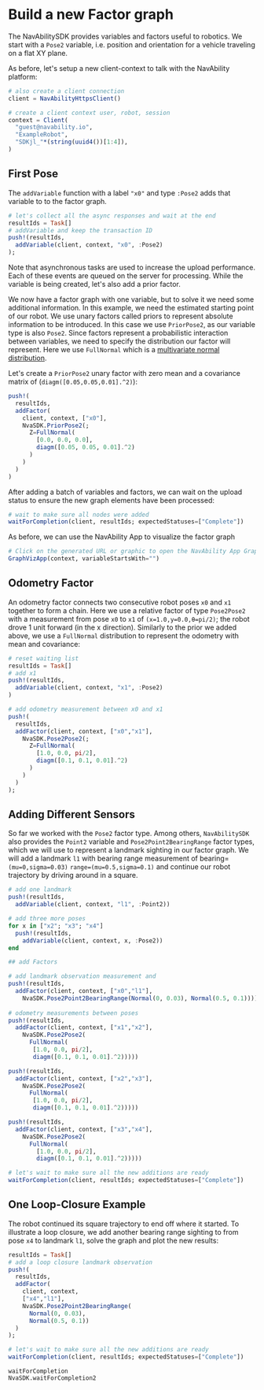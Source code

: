 # Build a new Factor graph

The NavAbilitySDK provides variables and factors useful to robotics.  We start with a `Pose2` variable, i.e. position and orientation for a vehicle traveling on a flat XY plane.  

As before, let's setup a new client-context to talk with the NavAbility platform:
```julia
# also create a client connection
client = NavAbilityHttpsClient()

# create a client context user, robot, session
context = Client(
  "guest@navability.io",
  "ExampleRobot",
  "SDKjl_"*(string(uuid4())[1:4]),
)
```

## First Pose

The `addVariable` function with a label `"x0"` and type `:Pose2` adds that variable to  to the factor graph.

```julia
# let's collect all the async responses and wait at the end
resultIds = Task[]
# addVariable and keep the transaction ID
push!(resultIds, 
  addVariable(client, context, "x0", :Pose2)
);
```

Note that asynchronous tasks are used to increase the upload performance.  Each of these events are queued on the server for processing.  While the variable is being created, let's also add a prior factor.

We now have a factor graph with one variable, but to solve it we need some additional information.  In this example, we need the estimated starting point of our robot.
We use unary factors called priors to represent absolute information to be introduced.  In this case we use `PriorPose2`, as our variable type is also `Pose2`.
Since factors represent a probabilistic interaction between variables, we need to specify the distribution our factor will represent. Here we use `FullNormal` which is a [multivariate normal distribution](https://en.wikipedia.org/wiki/Multivariate_normal_distribution). 

Let's create a `PriorPose2` unary factor with zero mean and a covariance matrix of (`diagm([0.05,0.05,0.01].^2)`):
```julia
push!(
  resultIds, 
  addFactor(
    client, context, ["x0"], 
    NvaSDK.PriorPose2(;
      Z=FullNormal(
        [0.0, 0.0, 0.0], 
        diagm([0.05, 0.05, 0.01].^2)
      )
    )
  )
)
```

After adding a batch of variables and factors, we can wait on the upload status to ensure the new graph elements have been processed:
```julia
# wait to make sure all nodes were added
waitForCompletion(client, resultIds; expectedStatuses=["Complete"])
```

As before, we can use the NavAbility App to visualize the factor graph
```julia
# Click on the generated URL or graphic to open the NavAbility App Graph visualization page for this session
GraphVizApp(context, variableStartsWith="")
```

## Odometry Factor

An odometry factor connects two consecutive robot poses `x0` and `x1` together to form a chain.  Here we use a relative factor of type `Pose2Pose2` with a measurement from pose `x0` to `x1` of `(x=1.0,y=0.0,θ=pi/2)`; the robot drove 1 unit forward (in the x direction).  Similarly to the prior we added above, we use a `FullNormal` distribution to represent the odometry with mean and covariance:
```julia
# reset waiting list
resultIds = Task[]
# add x1
push!(resultIds, 
  addVariable(client, context, "x1", :Pose2)
)

# add odometry measurement between x0 and x1
push!(
  resultIds, 
  addFactor(client, context, ["x0","x1"],
    NvaSDK.Pose2Pose2(;
      Z=FullNormal(
        [1.0, 0.0, pi/2], 
        diagm([0.1, 0.1, 0.01].^2)
      )
    )
  )
);
```

## Adding Different Sensors

So far we worked with the `Pose2` factor type.  Among others, `NavAbilitySDK` also provides the `Point2` variable and `Pose2Point2BearingRange` factor types, which we will use to represent a landmark sighting in our factor graph.  We will add a landmark `l1` with bearing range measurement of bearing=`(mu=0,sigma=0.03)` `range=(mu=0.5,sigma=0.1)` and continue our robot trajectory by driving around in a square.
```julia
# add one landmark
push!(resultIds,
  addVariable(client, context, "l1", :Point2))

# add three more poses
for x in ["x2"; "x3"; "x4"]
  push!(resultIds,
    addVariable(client, context, x, :Pose2))
end

## add Factors

# add landmark observation measurement and
push!(resultIds, 
  addFactor(client, context, ["x0","l1"], 
    NvaSDK.Pose2Point2BearingRange(Normal(0, 0.03), Normal(0.5, 0.1))))    
  
# odometry measurements between poses
push!(resultIds, 
  addFactor(client, context, ["x1","x2"], 
    NvaSDK.Pose2Pose2(
      FullNormal(
       [1.0, 0.0, pi/2], 
       diagm([0.1, 0.1, 0.01].^2)))))

push!(resultIds, 
  addFactor(client, context, ["x2","x3"], 
    NvaSDK.Pose2Pose2(
      FullNormal(
       [1.0, 0.0, pi/2], 
       diagm([0.1, 0.1, 0.01].^2)))))

push!(resultIds, 
  addFactor(client, context, ["x3","x4"], 
    NvaSDK.Pose2Pose2(
      FullNormal(
        [1.0, 0.0, pi/2], 
        diagm([0.1, 0.1, 0.01].^2)))))

# let's wait to make sure all the new additions are ready
waitForCompletion(client, resultIds; expectedStatuses=["Complete"])
```

## One Loop-Closure Example

The robot continued its square trajectory to end off where it started.  To illustrate a loop closure, we add another bearing range sighting to from pose `x4` to landmark `l1`, solve the graph and plot the new results: 
```julia
resultIds = Task[]
# add a loop closure landmark observation
push!(
  resultIds,
  addFactor(
    client, context, 
    ["x4","l1"], 
    NvaSDK.Pose2Point2BearingRange(
      Normal(0, 0.03), 
      Normal(0.5, 0.1))
  )
);

# let's wait to make sure all the new additions are ready
waitForCompletion(client, resultIds; expectedStatuses=["Complete"])
```

```@docs
waitForCompletion
NvaSDK.waitForCompletion2
```